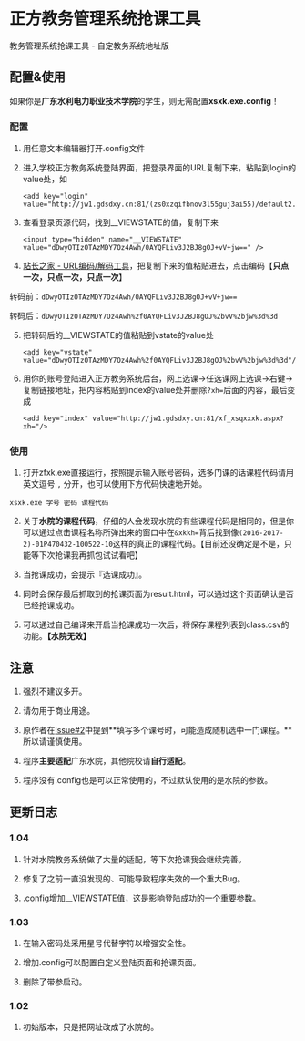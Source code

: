 # 正方教务管理系统抢课工具 #

教务管理系统抢课工具 - 自定教务系统地址版

## 配置&使用 ##

如果你是**广东水利电力职业技术学院**的学生，则无需配置**xsxk.exe.config**！

### 配置 ###

1. 用任意文本编辑器打开.config文件

2. 进入学校正方教务系统登陆界面，把登录界面的URL复制下来，粘贴到login的value处，如

   ```
   <add key="login" value="http://jw1.gdsdxy.cn:81/(zs0xzqifbnov3l55guj3ai55)/default2.aspx"/>
   ```

3. 查看登录页源代码，找到__VIEWSTATE的值，复制下来

   ```
   <input type="hidden" name="__VIEWSTATE" value="dDwyOTIzOTAzMDY7Oz4Awh/0AYQFLiv3J2BJ8gOJ+vV+jw==" />
   ```

4. [站长之家 - URL编码/解码工具](http://tool.chinaz.com/tools/urlencode.aspx)，把复制下来的值粘贴进去，点击编码【**只点一次，只点一次，只点一次**】

转码前：`dDwyOTIzOTAzMDY7Oz4Awh/0AYQFLiv3J2BJ8gOJ+vV+jw==`

转码后：`dDwyOTIzOTAzMDY7Oz4Awh%2f0AYQFLiv3J2BJ8gOJ%2bvV%2bjw%3d%3d`

5. 把转码后的__VIEWSTATE的值粘贴到vstate的value处

   ```
   <add key="vstate" value="dDwyOTIzOTAzMDY7Oz4Awh%2f0AYQFLiv3J2BJ8gOJ%2bvV%2bjw%3d%3d"/>
   ```

4. 用你的账号登陆进入正方教务系统后台，网上选课->任选课网上选课->右键->复制链接地址，把内容粘贴到index的value处并删除`?xh=`后面的内容，最后变成

   ```
   <add key="index" value="http://jw1.gdsdxy.cn:81/xf_xsqxxxk.aspx?xh="/>
   ```

### 使用 ###

1. 打开zfxk.exe直接运行，按照提示输入账号密码，选多门课的话课程代码请用英文逗号 `,` 分开，也可以使用下方代码快速地开始。

`xsxk.exe 学号 密码 课程代码`

2. 关于**水院的课程代码**，仔细的人会发现水院的有些课程代码是相同的，但是你可以通过点击课程名称所弹出来的窗口中在`&xkkh=`背后找到像`(2016-2017-2)-01P470432-100522-10`这样的真正的课程代码。【目前还没确定是不是，只能等下次抢课我再抓包试试看吧】

3. 当抢课成功，会提示『选课成功』。 

4. 同时会保存最后抓取到的抢课页面为result.html，可以通过这个页面确认是否已经抢课成功。

6. 可以通过自己编译来开启当抢课成功一次后，将保存课程列表到class.csv的功能。**【水院无效】**

## 注意 ##

1. 强烈不建议多开。

2. 请勿用于商业用途。

3. 原作者在[Issue#2](https://github.com/imlinhanchao/zfxk2/issues/2)中提到**填写多个课号时，可能造成随机选中一门课程。**所以请谨慎使用。

4. 程序**主要适配**广东水院，其他院校请**自行适配**。

5. 程序没有.config也是可以正常使用的，不过默认使用的是水院的参数。

## 更新日志 ##

### 1.04 ###

1. 针对水院教务系统做了大量的适配，等下次抢课我会继续完善。

2. 修复了之前一直没发现的、可能导致程序失效的一个重大Bug。

3. .config增加__VIEWSTATE值，这是影响登陆成功的一个重要参数。

### 1.03 ###

1. 在输入密码处采用星号代替字符以增强安全性。

2. 增加.config可以配置自定义登陆页面和抢课页面。

3. 删除了带参启动。

### 1.02 ###

1. 初始版本，只是把网址改成了水院的。